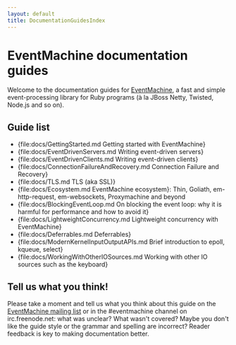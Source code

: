 ```yaml
---
layout: default
title: DocumentationGuidesIndex
---
```


# EventMachine documentation guides #

Welcome to the documentation guides for [EventMachine](http://github.com/eventmachine/eventmachine),
a fast and simple event-processing library for Ruby programs (à la JBoss Netty, Twisted, Node.js
and so on).

## Guide list ##

 * {file:docs/GettingStarted.md Getting started with EventMachine}
 * {file:docs/EventDrivenServers.md Writing event-driven servers}
 * {file:docs/EventDrivenClients.md Writing event-driven clients}
 * {file:docs/ConnectionFailureAndRecovery.md Connection Failure and Recovery}
 * {file:docs/TLS.md TLS (aka SSL)}
 * {file:docs/Ecosystem.md EventMachine ecosystem}: Thin, Goliath, em-http-request, em-websockets, Proxymachine and beyond
 * {file:docs/BlockingEventLoop.md On blocking the event loop: why it is harmful for performance and how to avoid it}
 * {file:docs/LightweightConcurrency.md Lightweight concurrency with EventMachine}
 * {file:docs/Deferrables.md Deferrables}
 * {file:docs/ModernKernelInputOutputAPIs.md Brief introduction to epoll, kqueue, select}
 * {file:docs/WorkingWithOtherIOSources.md Working with other IO sources such as the keyboard}


## Tell us what you think! ##

Please take a moment and tell us what you think about this guide on the [EventMachine mailing list](http://bit.ly/jW3cR3)
or in the #eventmachine channel on irc.freenode.net: what was unclear? What wasn't covered?
Maybe you don't like the guide style or the grammar and spelling are incorrect? Reader feedback is
key to making documentation better.
